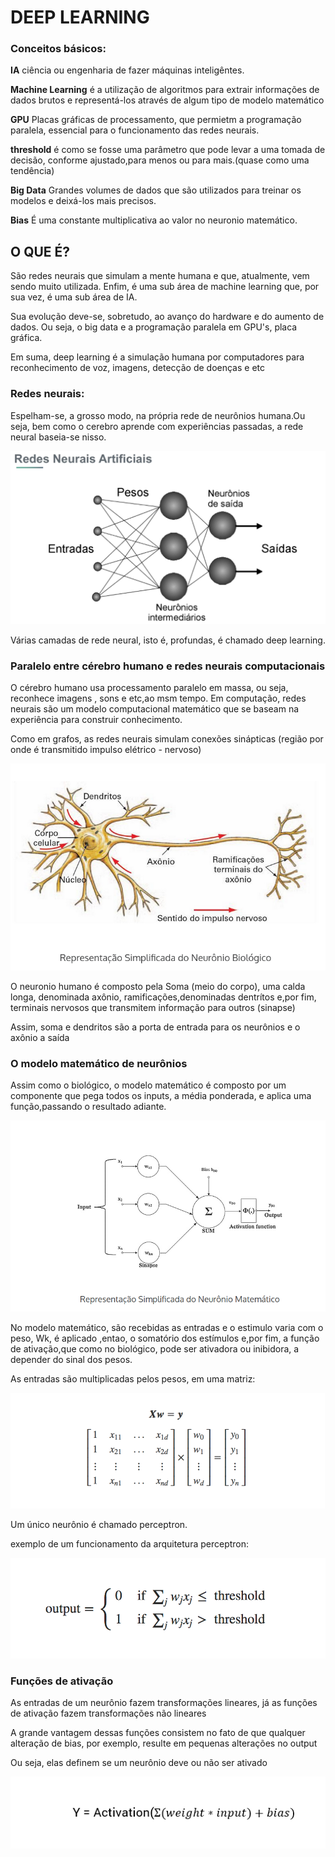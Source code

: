# DEEP LEARNING


### Conceitos básicos:

<b>IA</b> ciência ou engenharia de fazer máquinas inteligêntes.


<b>Machine Learning</b> é a utilização de algoritmos para extrair informações de dados brutos e representá-los através de algum tipo de modelo matemático

<b>GPU</b> Placas gráficas de processamento, que permietm a programação paralela, essencial para o funcionamento das redes 
neurais.

<b>threshold</b> é como se fosse uma parâmetro que pode levar a uma tomada de decisão,
conforme ajustado,para menos ou para mais.(quase como uma tendência)

<b>Big Data</b> Grandes volumes de dados que são utilizados para treinar os modelos e deixá-los mais precisos.

<b>Bias</b> É uma constante multiplicativa ao valor no neuronio matemático.

## O QUE É?

São redes neurais que simulam a mente humana e que, atualmente, vem sendo muito utilizada.
Enfim, é uma sub área de machine learning que, por sua vez, é uma sub área de IA.

Sua evolução deve-se, sobretudo, ao avanço do hardware e do aumento de dados.
Ou seja, o big data e a programação paralela em GPU's, placa gráfica.

Em suma, deep learning é a simulação humana por computadores para reconhecimento de voz, imagens, detecção de doenças e etc


### Redes neurais:

Espelham-se, a grosso modo, na própria rede de neurônios humana.Ou seja, bem como o cerebro
aprende com experiências passadas, a rede neural baseia-se nisso.


![img.png](img.png)

Várias camadas de rede neural, isto é, profundas, é chamado deep learning.

### Paralelo entre cérebro humano e redes neurais computacionais


O cérebro humano usa processamento paralelo em massa, ou seja, reconhece imagens , sons e etc,ao msm tempo.
Em computação, redes neurais são um modelo computacional matemático que se baseam na experiência para construir conhecimento.


Como em grafos, as redes neurais simulam conexões sinápticas (região por onde é transmitido impulso elétrico - nervoso)

![img_1.png](img_1.png)


O neuronio humano é composto pela Soma (meio do corpo), uma calda longa, denominada axônio, ramificações,denominadas dentrítos
e,por fim, terminais nervosos que transmitem informação para outros (sinapse)

Assim, soma e dendritos são a porta de entrada para os neurônios e o axônio a saída


### O modelo matemático de neurônios

Assim como o biológico, o modelo matemático é composto por um componente que pega 
todos os inputs, a média ponderada, e aplica uma função,passando o resultado adiante.

![img_2.png](img_2.png)


No modelo matemático, são recebidas as entradas e o estimulo varia com o peso, Wk,
é aplicado ,entao, o somatório dos estímulos e,por fim, a função de ativação,que
como no biológico, pode ser ativadora ou inibidora, a depender do sinal dos pesos.


As entradas são multiplicadas pelos pesos, em uma matriz:

![img_3.png](img_3.png)


Um único neurônio é chamado perceptron.



exemplo de um funcionamento da arquitetura perceptron:

![img_4.png](img_4.png)

### Funções de ativação

As entradas de um neurônio fazem transformações lineares, já as funções de ativação
fazem transformações não lineares

A grande vantagem dessas funções consistem no fato de que qualquer alteração de bias,
por exemplo, resulte em pequenas alterações no output

Ou seja, elas definem se um neurônio deve ou não ser ativado


![img_5.png](img_5.png)




